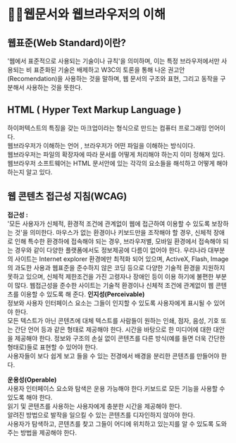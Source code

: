 <h1> 🐱‍👤웹문서와 웹브라우저의 이해</h1>

<h2>웹표준(Web Standard)이란? </h2>
'웹에서 표준적으로 사용되는 기술이나 규칙'을 의미하며, 이는 특정 브라우저에서만 사용되는 비 표준화된 기술은 배제하고 W3C의 토론을 통해 나온 권고안(Recomendation)을 사용하는 것을 말하며, 웹 문서의 구조와 표현, 그리고 동작을 구분해서 사용하는 것을 뜻한다.

<h2>HTML ( Hyper Text Markup  Language ) </h2>
하이퍼텍스트의 특징을 갖는 마크업이라는 형식으로 만드는 컴퓨터 프로그래밍 언어이다. <br>
웹브라우저가 이해하는 언어 , 브라우저가 어떤 파일을 이해하는 방식이다. <br>
웹브라우저는 파일의 확장자에 따라 문서를 어떻게 처리해야 하는지 이미 정해져 있다.<br>
웹브라우저 소프트웨어는 HTML 문서안에 있는 각각의 요소들을 해석하고 어떻게 해야 하는지 알고 있다. <br>

<h2> 웹 콘텐츠 접근성 지침(WCAG) </h2>
<strong>접근성 : </strong> <br>
'모든 사용자가 신체적, 환경적 조건에 관계없이 웹에 접근하여 이용할 수 있도록 보장하는 것'을 의미한다. 마우스가 없는 환경이나 키보드만을 조작해야 할 경우, 신체적 장애로 인해 특수한 환경하에 접속해야 되는 경우, 브라우저별, 모바일 환경에서 접속해야 되는 경우와 같이 다양한 플랫폼에서도 정보제공에 다름이 없어야 한다.
우리나라 대부분의 사이트는 Internet explorer 환경에만 최적화 되어 있으며, ActiveX, Flash, Image의 과도한 사용과 웹표준을 준수하지 않은 코딩 등으로 다양한 기술적 환경을 지원하지 못하고 있으며, 신체적 제한조건을 가진 고령자나 장애인 등이 이용 하기에 불편한 부분이 많다. 웹접근성을 준수한 사이트는 기술적 환경이나 신체적 조건에 관계없이 웹 콘텐츠를 이용할 수 있도록 해 준다.
<strong>인지성(Perceivable)</strong><br>
정보와 사용자 인터페이스 요소는 그들이 인지할 수 있도록 사용자에게 표시될 수 있어야 한다. <br>
모든 텍스트가 아닌 콘텐츠에 대체 텍스트를 사람들이 원하는 인쇄, 점자, 음성, 기호 또는 간단 언어 등과 같은 형태로 제공해야 한다. 시간을 바탕으로 한 미디어에 대한 대안을 제공해야 한다.
정보와 구조의 손실 없이 콘텐츠를 다른 방식(예를 들면 더욱 간단한 형태로)들로 표현할 수 있어야 한다. <br>
사용자들이 보다 쉽게 보고 들을 수 있는 전경에서 배경을 분리한 콘텐츠를 만들어야 한다. <br>

<strong>운용성(Operable)</strong> <br>
사용자 인터페이스 요소와 탐색은 운용 가능해야 한다.키보드로 모든 기능을 사용할 수 있도록 해야 한다. <br>
읽기 및 콘텐츠를 사용하는 사용자에게 충분한 시간을 제공해야 한다.<br>
알려진 방법으로 발작을 일으킬 수 있는 콘텐츠를 디자인하지 않아야 한다. <br>
사용자가 탐색하고, 콘텐츠를 찾고 그들이 어디에 위치하고 있는지를 알 수 있도록 도와주는 방법을 제공해야 한다.<br>
